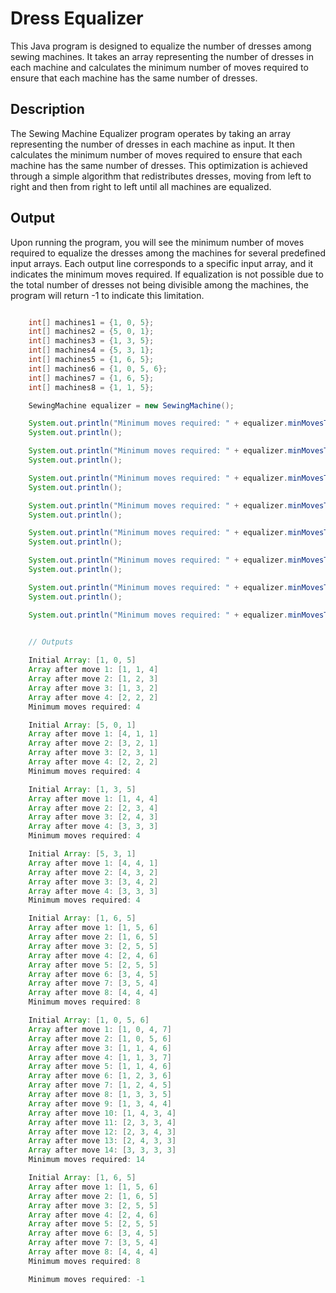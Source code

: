 # Dress Equalizer

This Java program is designed to equalize the number of dresses among sewing machines. It takes an array representing the number of dresses in each machine and calculates the minimum number of moves required to ensure that each machine has the same number of dresses.

## Description

The Sewing Machine Equalizer program operates by taking an array representing the number of dresses in each machine as input. It then calculates the minimum number of moves required to ensure that each machine has the same number of dresses. This optimization is achieved through a simple algorithm that redistributes dresses, moving from left to right and then from right to left until all machines are equalized.

## Output 

Upon running the program, you will see the minimum number of moves required to equalize the dresses among the machines for several predefined input arrays. Each output line corresponds to a specific input array, and it indicates the minimum moves required. If equalization is not possible due to the total number of dresses not being divisible among the machines, the program will return -1 to indicate this limitation.

``` java

    int[] machines1 = {1, 0, 5};
    int[] machines2 = {5, 0, 1};
    int[] machines3 = {1, 3, 5};
    int[] machines4 = {5, 3, 1};
    int[] machines5 = {1, 6, 5};
    int[] machines6 = {1, 0, 5, 6};
    int[] machines7 = {1, 6, 5};
    int[] machines8 = {1, 1, 5};

    SewingMachine equalizer = new SewingMachine(); 

    System.out.println("Minimum moves required: " + equalizer.minMovesToEqualize(machines1)); 
    System.out.println();

    System.out.println("Minimum moves required: " + equalizer.minMovesToEqualize(machines2)); 
    System.out.println();

    System.out.println("Minimum moves required: " + equalizer.minMovesToEqualize(machines3)); 
    System.out.println();

    System.out.println("Minimum moves required: " + equalizer.minMovesToEqualize(machines4)); 
    System.out.println();

    System.out.println("Minimum moves required: " + equalizer.minMovesToEqualize(machines5)); 
    System.out.println();

    System.out.println("Minimum moves required: " + equalizer.minMovesToEqualize(machines6)); 
    System.out.println();

    System.out.println("Minimum moves required: " + equalizer.minMovesToEqualize(machines7)); 
    System.out.println();

    System.out.println("Minimum moves required: " + equalizer.minMovesToEqualize(machines8)); 

```

``` java

    // Outputs
    
    Initial Array: [1, 0, 5]
    Array after move 1: [1, 1, 4]
    Array after move 2: [1, 2, 3]
    Array after move 3: [1, 3, 2]
    Array after move 4: [2, 2, 2]
    Minimum moves required: 4

    Initial Array: [5, 0, 1]
    Array after move 1: [4, 1, 1]
    Array after move 2: [3, 2, 1]
    Array after move 3: [2, 3, 1]
    Array after move 4: [2, 2, 2]
    Minimum moves required: 4

    Initial Array: [1, 3, 5]
    Array after move 1: [1, 4, 4]
    Array after move 2: [2, 3, 4]
    Array after move 3: [2, 4, 3]
    Array after move 4: [3, 3, 3]
    Minimum moves required: 4

    Initial Array: [5, 3, 1]
    Array after move 1: [4, 4, 1]
    Array after move 2: [4, 3, 2]
    Array after move 3: [3, 4, 2]
    Array after move 4: [3, 3, 3]
    Minimum moves required: 4

    Initial Array: [1, 6, 5]
    Array after move 1: [1, 5, 6]
    Array after move 2: [1, 6, 5]
    Array after move 3: [2, 5, 5]
    Array after move 4: [2, 4, 6]
    Array after move 5: [2, 5, 5]
    Array after move 6: [3, 4, 5]
    Array after move 7: [3, 5, 4]
    Array after move 8: [4, 4, 4]
    Minimum moves required: 8

    Initial Array: [1, 0, 5, 6]
    Array after move 1: [1, 0, 4, 7]
    Array after move 2: [1, 0, 5, 6]
    Array after move 3: [1, 1, 4, 6]
    Array after move 4: [1, 1, 3, 7]
    Array after move 5: [1, 1, 4, 6]
    Array after move 6: [1, 2, 3, 6]
    Array after move 7: [1, 2, 4, 5]
    Array after move 8: [1, 3, 3, 5]
    Array after move 9: [1, 3, 4, 4]
    Array after move 10: [1, 4, 3, 4]
    Array after move 11: [2, 3, 3, 4]
    Array after move 12: [2, 3, 4, 3]
    Array after move 13: [2, 4, 3, 3]
    Array after move 14: [3, 3, 3, 3]
    Minimum moves required: 14

    Initial Array: [1, 6, 5]
    Array after move 1: [1, 5, 6]
    Array after move 2: [1, 6, 5]
    Array after move 3: [2, 5, 5]
    Array after move 4: [2, 4, 6]
    Array after move 5: [2, 5, 5]
    Array after move 6: [3, 4, 5]
    Array after move 7: [3, 5, 4]
    Array after move 8: [4, 4, 4]
    Minimum moves required: 8

    Minimum moves required: -1

```